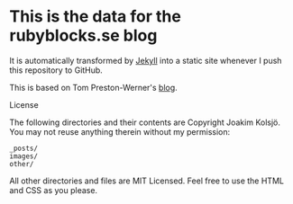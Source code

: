 This is the data for the rubyblocks.se blog
====

It is automatically transformed by [Jekyll](http://github.com/mojombo/jekyll) into a static site whenever I push this repository to GitHub.

This is based on Tom Preston-Werner's [blog](https://github.com/mojombo/mojombo.github.com).

License

The following directories and their contents are Copyright Joakim Kolsjö. You may not reuse anything therein without my permission:

    _posts/
    images/
    other/

All other directories and files are MIT Licensed. Feel free to use the HTML and CSS as you please. 

